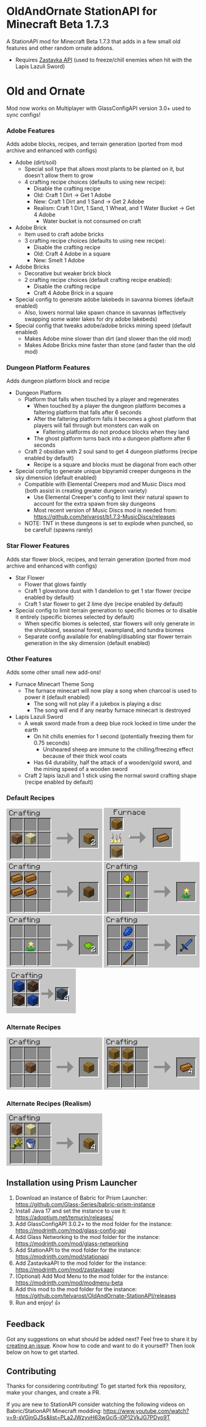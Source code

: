 # OldAndOrnate StationAPI for Minecraft Beta 1.7.3

A StationAPI mod for Minecraft Beta 1.7.3 that adds in a few small old features and other random ornate addons.
- Requires [Zastavka API](https://modrinth.com/mod/zastavkaapi) (used to freeze/chill enemies when hit with the Lapis Lazuli Sword)

# Old and Ornate
Mod now works on Multiplayer with GlassConfigAPI version 3.0+ used to sync configs!

### Adobe Features
Adds adobe blocks, recipes, and terrain generation (ported from mod archive and enhanced with configs)
* Adobe (dirt/soil)
  * Special soil type that allows most plants to be planted on it, but doesn't allow them to grow
  * 4 crafting recipe choices (defaults to using new recipe):
    * Disable the crafting recipe
    * Old: Craft 1 Dirt -> Get 1 Adobe
    * New: Craft 1 Dirt and 1 Sand -> Get 2 Adobe
    * Realism: Craft 1 Dirt, 1 Sand, 1 Wheat, and 1 Water Bucket -> Get 4 Adobe
      * Water bucket is not consumed on craft
* Adobe Brick
  * Item used to craft adobe bricks
  * 3 crafting recipe choices (defaults to using new recipe):
    * Disable the crafting recipe
    * Old: Craft 4 Adobe in a square
    * New: Smelt 1 Adobe
* Adobe Bricks
  * Decorative but weaker brick block
  * 2 crafting recipe choices (default crafting recipe enabled):
    * Disable the crafting recipe
    * Craft 4 Adobe Brick in a square
* Special config to generate adobe lakebeds in savanna biomes (default enabled)
  * Also, lowers normal lake spawn chance in savannas (effectively swapping some water lakes for dry adobe lakebeds)
* Special config that tweaks adobe/adobe bricks mining speed (default enabled)
  * Makes Adobe mine slower than dirt (and slower than the old mod)
  * Makes Adobe Bricks mine faster than stone (and faster than the old mod)

### Dungeon Platform Features
Adds dungeon platform block and recipe
* Dungeon Platform
  * Platform that falls when touched by a player and regenerates
    * When touched by a player the dungeon platform becomes a faltering platform that falls after 6 seconds
    * After the faltering platform falls it becomes a ghost platform that players will fall through but monsters can walk on
      * Faltering platforms do not produce blocks when they land
    * The ghost platform turns back into a dungeon platform after 6 seconds
  * Craft 2 obsidian with 2 soul sand to get 4 dungeon platforms (recipe enabled by default)
    * Recipe is a square and blocks must be diagonal from each other
* Special config to generate unique bipyramid creeper dungeons in the sky dimension (default enabled)
  * Compatible with Elemental Creepers mod and Music Discs mod (both assist in creating greater dungeon variety)
    * Use Elemental Creeper's config to limit their natural spawn to account for the extra spawn from sky dungeons
    * Most recent version of Music Discs mod is needed from: https://github.com/telvarost/b1.7.3-MusicDiscs/releases
  * NOTE: TNT in these dungeons is set to explode when punched, so be careful! (spawns rarely)

### Star Flower Features
Adds star flower block, recipes, and terrain generation (ported from mod archive and enhanced with configs)
* Star Flower
  * Flower that glows faintly
  * Craft 1 glowstone dust with 1 dandelion to get 1 star flower (recipe enabled by default)
  * Craft 1 star flower to get 2 lime dye (recipe enabled by default)
* Special config to limit terrain generation to specific biomes or to disable it entirely (specific biomes selected by default)
  * When specific biomes is selected, star flowers will only generate in the shrubland, seasonal forest, swampland, and tundra biomes
  * Separate config available for enabling/disabling star flower terrain generation in the sky dimension (default enabled)

### Other Features
Adds some other small new add-ons!
* Furnace Minecart Theme Song
  * The furnace minecart will now play a song when charcoal is used to power it (default enabled)
    * The song will not play if a jukebox is playing a disc
    * The song will end if any nearby furnace minecart is destroyed
* Lapis Lazuli Sword
  * A weak sword made from a deep blue rock locked in time under the earth
    * On hit chills enemies for 1 second (potentially freezing them for 0.75 seconds)
      * Unsheared sheep are immune to the chilling/freezing effect because of their thick wool coats
    * Has 64 durability, half the attack of a wooden/gold sword, and the mining speed of a wooden sword
  * Craft 2 lapis lazuli and 1 stick using the normal sword crafting shape (recipe enabled by default)

### Default Recipes
![default adobe craft recipe](https://github.com/telvarost/OldAndOrnate-StationAPI/blob/main/images/DefaultAdobeRecipe.png)
![default adobe brick smelt recipe](https://github.com/telvarost/OldAndOrnate-StationAPI/blob/main/images/DefaultAdobeBrickRecipe.png)
![adobe bricks craft recipe](https://github.com/telvarost/OldAndOrnate-StationAPI/blob/main/images/AdobeBricksRecipe.png)
![star flower craft recipe](https://github.com/telvarost/OldAndOrnate-StationAPI/blob/main/images/StarFlowerCraftingRecipe.png)
![star flower dye craft recipe](https://github.com/telvarost/OldAndOrnate-StationAPI/blob/main/images/StarFlowerDyeRecipe.png)
![lapis lazuli sword craft recipe](https://github.com/telvarost/OldAndOrnate-StationAPI/blob/main/images/LapisLazuliSwordRecipe.png)
![dungeon platform craft recipe](https://github.com/telvarost/OldAndOrnate-StationAPI/blob/main/images/DungeonPlatformRecipe.png)

### Alternate Recipes
![alternate adobe craft recipe](https://github.com/telvarost/OldAndOrnate-StationAPI/blob/main/images/AlternateAdobeRecipe.png)
![alternate adobe brick craft recipe](https://github.com/telvarost/OldAndOrnate-StationAPI/blob/main/images/AlternateAdobeBrickRecipe.png)

### Alternate Recipes (Realism)
![realism adobe craft recipe](https://github.com/telvarost/OldAndOrnate-StationAPI/blob/main/images/RealismAdobeRecipe.png)

## Installation using Prism Launcher

1. Download an instance of Babric for Prism Launcher: https://github.com/Glass-Series/babric-prism-instance
2. Install Java 17 and set the instance to use it: https://adoptium.net/temurin/releases/
3. Add GlassConfigAPI 3.0.2+ to the mod folder for the instance: https://modrinth.com/mod/glass-config-api
4. Add Glass Networking to the mod folder for the instance: https://modrinth.com/mod/glass-networking
5. Add StationAPI to the mod folder for the instance: https://modrinth.com/mod/stationapi
6. Add ZastavkaAPI to the mod folder for the instance: https://modrinth.com/mod/zastavkaapi
7. (Optional) Add Mod Menu to the mod folder for the instance: https://modrinth.com/mod/modmenu-beta
8. Add this mod to the mod folder for the instance: https://github.com/telvarost/OldAndOrnate-StationAPI/releases
9. Run and enjoy! 👍

## Feedback

Got any suggestions on what should be added next? Feel free to share it by [creating an issue](https://github.com/telvarost/OldAndOrnate-StationAPI/issues/new). Know how to code and want to do it yourself? Then look below on how to get started.

## Contributing

Thanks for considering contributing! To get started fork this repository, make your changes, and create a PR. 

If you are new to StationAPI consider watching the following videos on Babric/StationAPI Minecraft modding: https://www.youtube.com/watch?v=9-sVGjnGJ5s&list=PLa2JWzyvH63wGcj5-i0P12VkJG7PDyo9T
